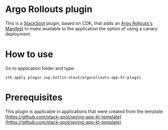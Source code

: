 # Argo Rollouts plugin

This is a [StackSpot](https://docs.stackspot.com) plugin, based on CDK, that adds an [Argo Rollouts's Manifest](https://argoproj.github.io/argo-rollouts/features/specification/) to make available to the application the option of using a canary deployment.

# How to use

Go to application folder and type:

```
stk apply plugin zup-kotlin-stack/argorollouts-app-kt-plugin
```

# Prerequisites

This plugin is applicable in applications that were created from the template [https://github.com/stack-spot/spring-app-kt-template](https://github.com/stack-spot/spring-app-kt-template).
